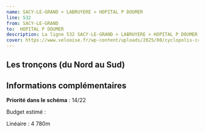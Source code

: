 ```yaml
---
name: SACY-LE-GRAND > LABRUYERE > HOPITAL P DOUMER
line: 532
from: SACY-LE-GRAND 
to:  HOPITAL P DOUMER 
description: La ligne 532 SACY-LE-GRAND > LABRUYERE > HOPITAL P DOUMER - no 32 du schéma cyclable de la CCPOH  relie SACY-LE-GRAND  à HOPITAL P DOUMER 
cover: https://www.velooise.fr/wp-content/uploads/2025/08/cyclopolis-ccpoh-32.jpg
---
```

## Les tronçons (du Nord au Sud)

## Informations complémentaires

**Priorité dans le schéma** : 14/22 

Budget estimé : 

Linéaire : 4 780m

